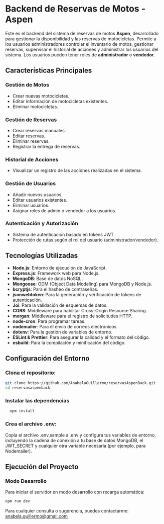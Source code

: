 # Backend de Reservas de Motos - Aspen

Este es el backend del sistema de reservas de motos **Aspen**, desarrollado para gestionar la disponibilidad y las reservas de motocicletas. Permite a los usuarios administradores controlar el inventario de motos, gestionar reservas, supervisar el historial de acciones y administrar los usuarios del sistema. Los usuarios pueden tener roles de **administrador** o **vendedor**.

## Características Principales

### Gestión de Motos

- Crear nuevas motocicletas.
- Editar información de motocicletas existentes.
- Eliminar motocicletas.

### Gestión de Reservas

- Crear reservas manuales.
- Editar reservas.
- Eliminar reservas.
- Registrar la entrega de reservas.

### Historial de Acciones

- Visualizar un registro de las acciones realizadas en el sistema.

### Gestión de Usuarios

- Añadir nuevos usuarios.
- Editar usuarios existentes.
- Eliminar usuarios.
- Asignar roles de admin o vendedor a los usuarios.

### Autenticación y Autorización

- Sistema de autenticación basado en tokens JWT.
- Protección de rutas según el rol del usuario (administrador/vendedor).

## Tecnologías Utilizadas

- **Node.js**: Entorno de ejecución de JavaScript.
- **Express.js**: Framework web para Node.js.
- **MongoDB**: Base de datos NoSQL.
- **Mongoose**: ODM (Object Data Modeling) para MongoDB y Node.js.
- **bcryptjs**: Para el hasheo de contraseñas.
- **jsonwebtoken**: Para la generación y verificación de tokens de autenticación.
- **Joi**: Para la validación de esquemas de datos.
- **CORS**: Middleware para habilitar Cross-Origin Resource Sharing.
- **morgan**: Middleware para el registro de solicitudes HTTP.
- **node-cron**: Para programar tareas.
- **nodemailer**: Para el envío de correos electrónicos.
- **dotenv**: Para la gestión de variables de entorno.
- **ESLint & Prettier**: Para asegurar la calidad y el formato del código.
- **esbuild**: Para la compilación y minificación del código.

## Configuración del Entorno

### Clona el repositorio:
````bash
git clone https://github.com/AnabelaGuillermo/reservasAspenBack.git
cd reservasaspenback
````

### Instalar las dependencias
```bash
  npm install
````

### Crea el archivo .env:
Copia el archivo .env.sample a .env y configura tus variables de entorno, incluyendo la cadena de conexión a tu base de datos MongoDB, el JWT_SECRET y cualquier otra variable necesaria (por ejemplo, para Nodemailer).

## Ejecución del Proyecto

### Modo Desarrollo
Para iniciar el servidor en modo desarrollo con recarga automática:
```bash
npm run dev
````

Para cualquier consulta o sugerencia, puedes contactarme: anabela.guillermo@gmail.com
